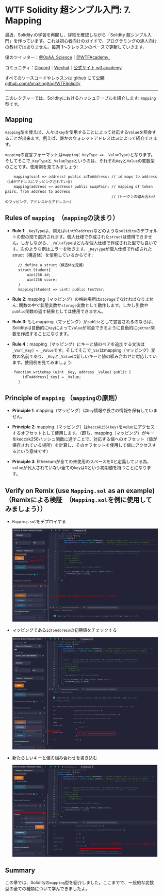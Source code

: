 # WTF Solidity 超シンプル入門: 7. Mapping

最近、Solidity の学習を再開し、詳細を確認しながら「Solidity 超シンプル入門」を作っています。これは初心者向けのガイドで、プログラミングの達人向けの教材ではありません。毎週 1〜3 レッスンのペースで更新していきます。

僕のツイッター：[@0xAA_Science](https://twitter.com/0xAA_Science)｜[@WTFAcademy\_](https://twitter.com/WTFAcademy_)

コミュニティ：[Discord](https://discord.gg/5akcruXrsk)｜[Wechat](https://docs.google.com/forms/d/e/1FAIpQLSe4KGT8Sh6sJ7hedQRuIYirOoZK_85miz3dw7vA1-YjodgJ-A/viewform?usp=sf_link)｜[公式サイト wtf.academy](https://wtf.academy)

すべてのソースコードやレッスンは github にて公開: [github.com/AmazingAng/WTFSolidity](https://github.com/AmazingAng/WTFSolidity)

-----

このレクチャーでは、Solidityにおけるハッシュテーブルを紹介します: `mapping`型です。

## Mapping

`mapping`型を使えば、人々は`Key`を使用することによって対応する`Value`を照会することが出来ます。例えば、誰かのウォレットアドレスは`id`によって紹介できます。

`mapping`の宣言フォーマットは`mapping(_KeyType => _ValueType)`となります。そしてそこで`_KeyType`と`_ValueType`というのは、それぞれ`Key`と`Value`の変数型のことです。使用例を見てみましょう:

```solidity
    mapping(uint => address) public idToAddress; // id maps to address（idがアドレスにマッピングされている）
    mapping(address => address) public swapPair; // mapping of token pairs, from address to address
                                                 //（トークンの組み合わせのマッピング、アドレスからアドレスへ）
```

## Rules of `mapping`　（`mapping`の決まり）

- **Rule 1**: `_KeyType`は、例えば` uint `や`address`などのような`solidity`のデフォルトの型の間で選択されます。個人仕様で作成された`struct`は使用できません。しかしながら、`_ValueType`はどんな個人仕様で作成された型でも良いです。次のような例はエラーを吐きます。`_KeyType`が個人仕様で作成されたstruct（構造体）を使用しているからです:

```solidity
      // define a struct（構造体を定義）
      struct Student{
          uint256 id;
          uint256 score;
      }
      mapping(Student => uint) public testVar;
```

- **Rule 2**: mapping（マッピング）の格納場所は`storage`でなければなりません: 関数の中で状態変数か`storage`変数として動作します。しかし引数や`public`関数の返す結果としては使用できません。

- **Rule 3**: もしmapping（マッピング）が`public`として宣言されるのならば、Solidityは自動的に`Key`によって`Value`が照会できるように自動的に`getter`関数を作成することになります。

- **Rule 4**：mapping（マッピング）にキーと値のペアを追加する文法は`_Var[_Key] = _Value`です。そしてそこで`_Var`はmapping（マッピング）変数の名前であり、`_Key`と`_Value`は新しいキーと値の組み合わせに対応しています。使用例を見てみましょう:

```solidity
    function writeMap (uint _Key, address _Value) public {
        idToAddress[_Key] = _Value;
      }
```

## Principle of `mapping` （`mapping`の原則）

- **Principle 1**: mapping（マッピング）は`Key`情報や長さの情報を保有していません。

- **Principle 2**: mapping（マッピング）は`keccak256(key)`をvalueにアクセスするオフセットとして使用します。（即ち、mapping（マッピング）がキーをkeccak256ハッシュ関数に通すことで、対応する値へのオフセット（値が保存されている場所）を計算し、そのオフセットを使用して値にアクセスするという意味です）

- **Principle 3**: Ethereumが全ての未使用のスペースを0と定義している為、`value`が代入されていない全ての`key`は0という初期値を持つことになります。

## Verify on Remix (use `Mapping.sol` as an example)　（Remixによる検証　（`Mapping.sol`を例に使用してみましょう））

- `Mapping.sol`をデプロイする

    ![7-1_ja](./img/7-1_ja.png)

- マッピングである`idToAddress`の初期値をチェックする

    ![7-2_ja](./img/7-2_ja.png)

- 新たらしいキーと値の組み合わせを書き込む

    ![7-3_ja](./img/7-3_ja.png)



## Summary

この章では、Solidityの`mapping`型を紹介しました。ここまでで、一般的な変数型の全ての種類について学んできましたよ。
